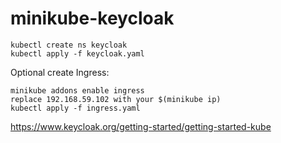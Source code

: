 # minikube-keycloak

```
kubectl create ns keycloak
kubectl apply -f keycloak.yaml
```

Optional create Ingress:
```
minikube addons enable ingress
replace 192.168.59.102 with your $(minikube ip)
kubectl apply -f ingress.yaml
```

https://www.keycloak.org/getting-started/getting-started-kube

